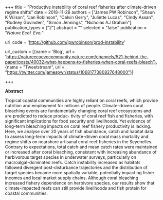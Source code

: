 +++
title = "Productive instability of coral reef fisheries after climate-driven regime shifts"
date = 2018-11-29
authors = ["James PW Robinson", "Shaun K Wilson", "Jan Robinson", "Calvin Gerry", "Juliette Lucas", "Cindy Assan", "Rodney Govinden", "Simon Jennings", "Nicholas AJ Graham"]
publication_types = ["2"]
abstract = ""
selected = "false"
publication = "*Nature Ecol. Evo.*"

url_code = 'https://github.com/jpwrobinson/prod-instability'

url_custom = [{name = 'Blog', url = 'https://natureecoevocommunity.nature.com/channels/521-behind-the-paper/posts/40032-what-happens-to-fisheries-when-coral-reefs-bleach'}, {name = "Tweetstream", url = "https://twitter.com/jamespwr/status/1068177380827648000"}]

+++

<script type='text/javascript' src='https://d1bxh8uas1mnw7.cloudfront.net/assets/embed.js'></script>

<div data-badge-details="right" data-badge-type="medium-donut" data-doi="10.1038/s41559-018-0715-z" data-hide-no-mentions="true" class="altmetric-embed"></div>

**Abstract**

Tropical coastal communities are highly reliant on coral reefs, which provide nutrition and employment for millions of people. Climate-driven coral bleaching events are fundamentally changing coral reef ecosystems and are predicted to reduce produc- tivity of coral reef fish and fisheries, with significant implications for food security and livelihoods. Yet evidence of long-term bleaching impacts on coral reef fishery productivity is lacking. Here, we analyse over 20 years of fish abundance, catch and habitat data to assess long-term impacts of climate-driven coral mass mortality and regime shifts on nearshore artisanal coral reef fisheries in the Seychelles. Contrary to expectations, total catch and mean catch rates were maintained or increased after coral bleaching, consistent with increasing abundance of herbivorous target species in underwater surveys, particularly on macroalgal-dominated reefs. Catch instability increased as habitats followed divergent post-disturbance trajectories and the distribution of target species became more spatially variable, potentially impacting fisher incomes and local market supply chains. Although coral bleaching increased fishery dependence on herbivore species, our results show that climate-impacted reefs can still provide livelihoods and fish protein for coastal communities.